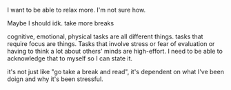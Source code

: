 I want to be able to relax more. I'm not sure how. 

Maybe I should idk. take more breaks

cognitive, emotional, physical tasks are all different things. tasks that require focus are things. Tasks that involve stress or fear of evaluation or having to think a lot about others' minds are high-effort. I need to be able to acknowledge that to myself so I can state it.

it's not just like "go take a break and read", it's dependent on what I've been doign and why it's been stressful.
